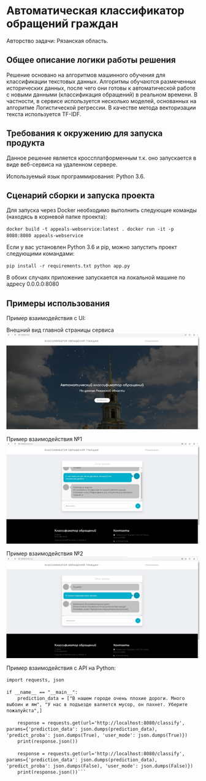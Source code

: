 ﻿# Автоматическая классификатор обращений граждан

Авторство задачи: Рязанская область.

## Общее описание логики работы решения
Решение основано на алгоритмов машинного обучения для классификации текстовых данных.
Алгоритмы обучаются размеченных исторических данных, после чего они готовы к автоматической работе с новыми данными (классификация обращений) в реальном времени.
В частности, в сервисе используется несколько моделей, основанных на алгоритме Логистической регрессии. В качестве метода векторизации текста используется TF-IDF.

## Требования к окружению для запуска продукта
Данное решение является кроссплатформенным т.к. оно запускается в виде веб-сервиса на удаленном сервере.

Используемый язык программирования: Python 3.6.

## Сценарий сборки и запуска проекта

Для запуска через Docker необходимо выполнить следующие команды (находясь в корневой папке проекта):

`docker build -t appeals-webservice:latest .
docker run -it -p 8080:8080 appeals-webservice`

Если у вас установлен Python 3.6 и pip, можно запустить проект следующими командами:

`pip install -r requirements.txt python app.py`

В обоих случаях приложение запускается на локальной машине по адресу 0.0.0.0:8080

## Примеры использования
Пример взаимодействия с UI:

Внешний вид главной страницы сервиса
![Главная страница сервиса](https://github.com/Perevalov/appeals-webservice/blob/master/resources/homepage.jpg)

Пример взаимодействия №1
![Пример взаимодействия №1](https://github.com/Perevalov/appeals-webservice/blob/master/resources/example1.jpg)

Пример взаимодействия №2
![Пример взаимодействия №2](https://github.com/Perevalov/appeals-webservice/blob/master/resources/example2.jpg)

Пример взаимодействия с API на Python:

```
import requests, json

if __name__ == "__main__":
	prediction_data = ["В нашем городе очень плохие дороги. Много выбоин и ям", "У нас в подъезде валяется мусор, он пахнет. Уберите пожалуйста",]
	
	response = requests.get(url='http://localhost:8080/classify', params={'prediction_data': json.dumps(prediction_data), 'predict_proba': json.dumps(True), 'user_mode': json.dumps(True)})
	print(response.json())

	response = requests.get(url='http://localhost:8080/classify', params={'prediction_data': json.dumps(prediction_data), 'predict_proba': json.dumps(False), 'user_mode': json.dumps(False)})
	print(response.json())```
